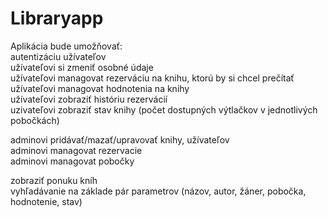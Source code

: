 # Libraryapp

Aplikácia bude umožňovať:<br>
autentizáciu užívateľov<br>
užívateľovi si zmeniť osobné údaje<br>
užívateľovi managovat rezerváciu na knihu, ktorú by si chcel prečítať<br>
užívateľovi managovat hodnotenia na knihy<br>
užívateľovi zobraziť históriu rezervácií<br>
uzivateľovi zobraziť stav knihy (počet dostupných výtlačkov v jednotlivých pobočkách)<br>

adminovi pridávať/mazať/upravovať knihy, užívateľov<br>
adminovi managovat rezervacie<br>
adminovi managovat pobočky<br>

zobraziť ponuku kníh<br>
vyhľadávanie na základe pár parametrov (názov, autor, žáner, pobočka, hodnotenie, stav)
